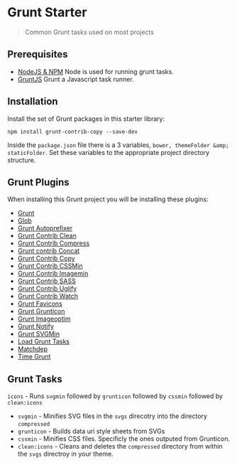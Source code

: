 # Grunt Starter

> Common Grunt tasks used on most projects

## Prerequisites

* [NodeJS & NPM](http://nodejs.org/) Node is used for running grunt tasks.
* [GruntJS](http://gruntjs.com/) Grunt a Javascript task runner.


## Installation

Install the set of Grunt packages in this starter library:

```shell
npm install grunt-contrib-copy --save-dev
```

Inside the `package.json` file there is a 3 variables, `bower, themeFolder &amp; staticFolder`. Set these variables to the appropriate project directory structure.


## Grunt Plugins

When installing this Grunt project you will be installing these plugins:

* [Grunt](http://gruntjs.com)
* [Glob](https://www.npmjs.com/package/glob)
* [Grunt Autoprefixer](https://www.npmjs.com/package/grunt-autoprefixer)
* [Grunt Contrib Clean](https://www.npmjs.com/package/grunt-contrib-clean)
* [Grunt Contrib Compress](https://www.npmjs.com/package/grunt-contrib-compress)
* [Grunt contrib Concat](https://www.npmjs.com/package/grunt-contrib-concat)
* [Grunt Contrib Copy](https://www.npmjs.com/package/grunt-contrib-copy)
* [Grunt Contrib CSSMin](https://www.npmjs.com/package/grunt-contrib-cssmin)
* [Grunt Contrib Imagemin](https://www.npmjs.com/package/grunt-contrib-imagemin)
* [Grunt Contrib SASS](https://www.npmjs.com/package/grunt-contrib-sass)
* [Grunt Contrib Uglify](https://www.npmjs.com/package/grunt-contrib-uglify)
* [Grunt Contrib Watch](https://www.npmjs.com/package/grunt-contrib-watch)
* [Grunt Favicons](https://www.npmjs.com/package/grunt-favicons)
* [Grunt Grunticon](https://www.npmjs.com/package/grunt-grunticon)
* [Grunt Imageoptim](https://www.npmjs.com/package/grunt-imageoptim)
* [Grunt Notify](https://www.npmjs.com/package/grunt-notify)
* [Grunt SVGMin](https://www.npmjs.com/package/grunt-svgmin)
* [Load Grunt Tasks](https://www.npmjs.com/package/load-grunt-tasks)
* [Matchdep](https://www.npmjs.com/package/matchdep)
* [Time Grunt](https://www.npmjs.com/package/time-grunt)

## Grunt Tasks

`icons` - Runs `svgmin` followed by `grunticon` followed by `cssmin` followed by `clean:icons`
* `svgmin` - Minifies SVG files in the `svgs` direcotry into the directory `compressed`
* `grunticon` - Builds data uri style sheets from SVGs
* `cssmin` - Minifies CSS files. Specificly the ones outputed from Grunticon.
* `clean:icons` - Cleans and deletes the `compressed` directory from within the `svgs` directroy in your theme.
